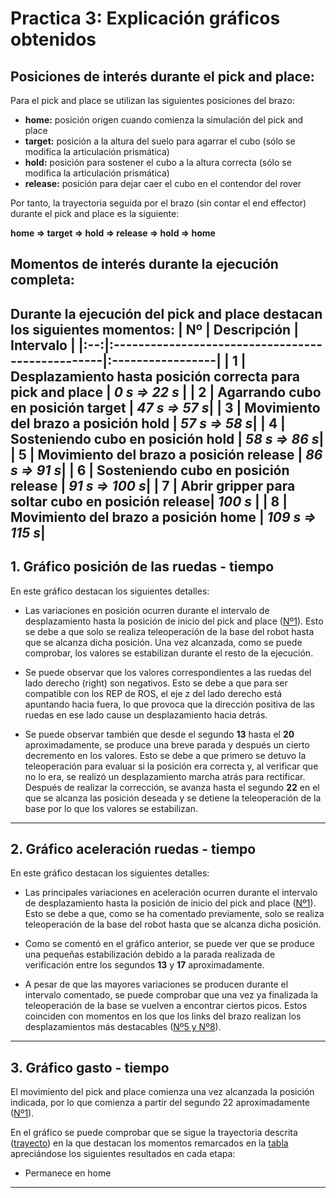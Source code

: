 # Practica 3: Explicación gráficos obtenidos

## Posiciones de interés durante el pick and place:
Para el pick and place se utilizan las siguientes posiciones del brazo:
- **home:** posición origen cuando comienza la simulación del pick and place
- **target:** posición a la altura del suelo para agarrar el cubo (sólo se modifica la articulación prismática)
- **hold:** posición para sostener el cubo a la altura correcta (sólo se modifica la articulación prismática)
- **release:** posición para dejar caer el cubo en el contendor del rover

Por tanto, la trayectoria seguida por el brazo (sin contar el end effector) durante el pick and place es la siguiente:
<a id="trajectory"></a>

**home &rArr; target &rArr; hold &rArr; release &rArr; hold &rArr; home**

## Momentos de interés durante la ejecución completa:
Durante la ejecución del pick and place destacan los siguientes momentos:
<a id="table"></a>
| Nº | Descripción                                      | Intervalo        |
|:--:|:-------------------------------------------------|:-----------------|
| 1  | Desplazamiento hasta posición correcta para pick and place | ***0 s &rArr; 22 s*** |
| 2  | Agarrando cubo en posición target                | ***47 s &rArr; 57 s***|
| 3  | Movimiento del brazo a posición hold             | ***57 s &rArr; 58 s***|
| 4  | Sosteniendo cubo en posición hold                | ***58 s &rArr; 86 s***|
| 5  | Movimiento del brazo a posición release          | ***86 s &rArr; 91 s***|
| 6  | Sosteniendo cubo en posición release             | ***91 s &rArr; 100 s***|
| 7  | Abrir gripper para soltar cubo en posición release| ***100 s***      |
| 8  | Movimiento del brazo a posición home             | ***109 s &rArr; 115 s***|
---

## 1. Gráfico posición de las ruedas - tiempo
En este gráfico destacan los siguientes detalles:
- Las variaciones en posición ocurren durante el intervalo de desplazamiento hasta la posición de inicio del pick and place ([Nº1](#table)). Esto se debe a que solo se realiza teleoperación de la base del robot hasta que se alcanza dicha posición. Una vez alcanzada, como se puede comprobar, los valores se estabilizan durante el resto de la ejecución.

- Se puede observar que los valores correspondientes a las ruedas del lado derecho (right) son negativos. Esto se debe a que para ser compatible con los REP de ROS, el eje z del lado derecho está apuntando hacia fuera, lo que provoca que la dirección positiva de las ruedas en ese lado cause un desplazamiento hacia detrás.

- Se puede observar también que desde el segundo **13** hasta el **20** aproximadamente, se produce una breve parada y después un cierto decremento en los valores. Esto se debe a que primero se detuvo la teleoperación para evaluar si la posición era correcta y, al verificar que no lo era, se realizó un desplazamiento marcha atrás para rectificar. Después de realizar la corrección, se avanza hasta el segundo **22** en el que se alcanza las posición deseada y se detiene la teleoperación de la base por lo que los valores se estabilizan.

---

## 2. Gráfico aceleración ruedas - tiempo 
En este gráfico destacan los siguientes detalles:
- Las principales variaciones en aceleración ocurren durante el intervalo de desplazamiento hasta la posición de inicio del pick and place ([Nº1](#table)). Esto se debe a que, como se ha comentado previamente, solo se realiza teleoperación de la base del robot hasta que se alcanza dicha posición.

- Como se comentó en el gráfico anterior, se puede ver que se produce una pequeñas estabilización debido a la parada realizada de verificación entre los segundos **13** y **17** aproximadamente.

- A pesar de que las mayores variaciones se producen durante el intervalo comentado, se puede comprobar que una vez ya finalizada la teleoperación de la base se vuelven a encontrar ciertos picos. Estos coinciden con momentos en los que los links del brazo realizan los desplazamientos más destacables ([Nº5 y Nº8](#table)).

---

## 3. Gráfico gasto - tiempo
El movimiento del pick and place comienza una vez alcanzada la posición indicada, por lo que comienza a partir del segundo 22 aproximadamente ([Nº1](#table)).

En el gráfico se puede comprobar que se sigue la trayectoria descrita ([trayecto](#trajectory)) en la que destacan los momentos remarcados en la [tabla](#table) apreciándose los siguientes resultados en cada etapa:
- Permanece en home 

---
